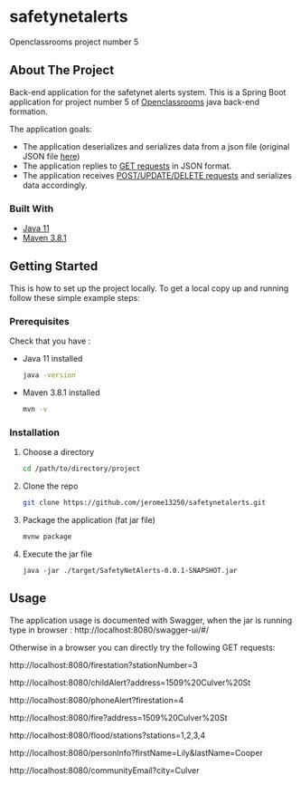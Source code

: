 # safetynetalerts
Openclassrooms project number 5

<!-- ABOUT THE PROJECT -->
## About The Project

Back-end application for the safetynet alerts system. This is a Spring Boot application for project number 5 of [Openclassrooms](https://openclassrooms.com/) java back-end formation.

The application goals:
* The application deserializes and serializes data from a json file (original JSON file [here](https://s3-eu-west-1.amazonaws.com/course.oc-static.com/projects/DA+Java+EN/P5+/data.json))
* The application replies to [GET requests](https://s3-eu-west-1.amazonaws.com/course.oc-static.com/projects/DAJava_P5/URLs.pdf) in JSON format.
* The application receives [POST/UPDATE/DELETE requests](https://s3-eu-west-1.amazonaws.com/course.oc-static.com/projects/DAJava_P5/Endpoints.pdf) and serializes data accordingly.

### Built With

* [Java 11](https://adoptopenjdk.net/)
* [Maven 3.8.1](https://maven.apache.org/download.cgi#downloading-apache-maven-3-8-1)

<!-- GETTING STARTED -->
## Getting Started

This is how to set up the project locally.
To get a local copy up and running follow these simple example steps:

### Prerequisites

Check that you have : 
* Java 11 installed
  ```sh
  java -version
  ```
* Maven 3.8.1 installed
  ```sh
  mvn -v
  ```

### Installation

1. Choose a directory
   ```sh
   cd /path/to/directory/project
   ```
2. Clone the repo
   ```sh
   git clone https://github.com/jerome13250/safetynetalerts.git
   ```
3. Package the application (fat jar file)
   ```sh
   mvnw package
   ```
4. Execute the jar file
   ```JS
   java -jar ./target/SafetyNetAlerts-0.0.1-SNAPSHOT.jar
   ```



<!-- USAGE EXAMPLES -->
## Usage

The application usage is documented with Swagger, when the jar is running type in browser : http://localhost:8080/swagger-ui/#/

Otherwise in a browser you can directly try the following GET requests:

http://localhost:8080/firestation?stationNumber=3

http://localhost:8080/childAlert?address=1509%20Culver%20St

http://localhost:8080/phoneAlert?firestation=4

http://localhost:8080/fire?address=1509%20Culver%20St

http://localhost:8080/flood/stations?stations=1,2,3,4

http://localhost:8080/personInfo?firstName=Lily&lastName=Cooper

http://localhost:8080/communityEmail?city=Culver
